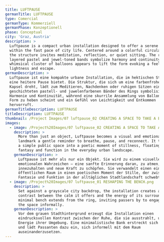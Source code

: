 ```yaml
---
title: LUFTPAUSE
germanTitle: LUFTPAUSE
type: Comercial
germanType: Kommerziell
germanPhase: Konzeptionell
phase: Conceptual
city: 'Graz, Austria'
description: >
  Luftpause is a compact urban installation designed to offer a serene pause
  within the fast pace of city life. Centered around a colorful circular pod,
  the structure invites meditation, reflection, or quiet sitting. The ring’s
  layered pastel and jewel-toned bands symbolize harmony and continuity, while a
  whimsical cluster of balloons appears to lift the form evoking a feeling of
  lightness and escape.
germanDescription: >
  Luftpause ist eine kompakte urbane Installation, die im hektischen Stadtleben
  eine heitere Pause bietet. Die Struktur, die sich um eine farbenfrohe, runde
  Kapsel dreht, lädt zum Meditieren, Nachdenken oder ruhigen Sitzen ein. Die
  geschichteten pastell- und juwelenfarbenen Bänder des Rings symbolisieren
  Harmonie und Kontinuität, während eine skurrile Ansammlung von Ballons die
  Form zu heben scheint und ein Gefühl von Leichtigkeit und Entkommen
  hervorruft.
germanTitleDescription: LUFTPAUSE
titleDescription: LUFTPAUSE
thumbnail: /Project Images/07 luftpause_02 CREATING A SPACE TO TAKE A BREATH.png
images:
  - image: /Project%20Images/07 luftpause_02 CREATING A SPACE TO TAKE A BREATH.png
    description: >
      More than just an object, Luftpause becomes a visual and emotional
      landmark a gentle reminder to breathe, pause, and reconnect. It transforms
      a simple public space into a poetic moment of stillness, floating between
      fantasy and function in the everyday urban landscape.
    germanDescription: >
      Luftpause ist mehr als nur ein Objekt. Sie wird zu einem visuellen und
      emotionalen Wahrzeichen – eine sanfte Erinnerung daran, zu atmen,
      innezuhalten und neue Kraft zu schöpfen. Sie verwandelt einen einfachen
      öffentlichen Raum in einen poetischen Moment der Stille, der zwischen
      Fantasie und Funktion in der alltäglichen Stadtlandschaft schwebt.
  - image: /Project%20Images/07 luftpause_01 RESHAPING THE BENCH.png
    description: >
      Set against a grayscale city backdrop, the installation creates a striking
      contrast between the calm it offers and the energy of its surroundings. A
      minimal bench extends from the ring, inviting passers by to engage with
      the space informally.
    germanDescription: >
      Vor dem grauen Stadthintergrund erzeugt die Installation einen
      eindrucksvollen Kontrast zwischen der Ruhe, die sie ausstrahlt, und der
      Energie ihrer Umgebung. Eine minimalistische Bank erstreckt sich vom Ring
      und lädt Passanten dazu ein, sich informell mit dem Raum
      auseinanderzusetzen.
---
```


